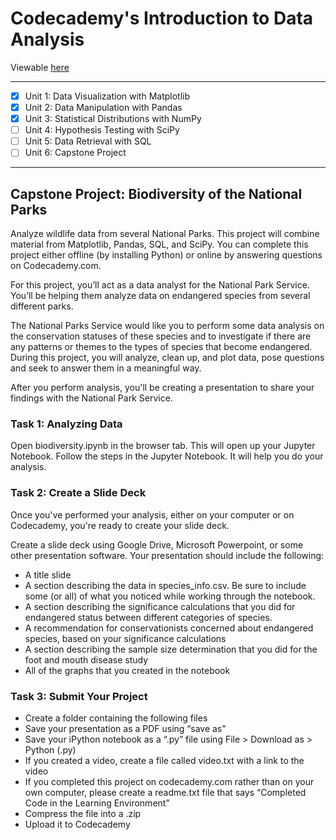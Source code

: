# Codecademy's Introduction to Data Analysis

Viewable [here](https://mybinder.org/v2/gh/strongdan/intro-data-analysis-codecademy/master)

---
- [X] Unit 1: Data Visualization with Matplotlib
- [X] Unit 2: Data Manipulation with Pandas
- [X] Unit 3: Statistical Distributions with NumPy
- [ ] Unit 4: Hypothesis Testing with SciPy
- [ ] Unit 5: Data Retrieval with SQL
- [ ] Unit 6: Capstone Project
---

## Capstone Project: Biodiversity of the National Parks

Analyze wildlife data from several National Parks. This project will combine material from Matplotlib, Pandas, SQL, and SciPy. You can complete this project either offline (by installing Python) or online by answering questions on Codecademy.com.

For this project, you’ll act as a data analyst for the National Park Service. You’ll be helping them analyze data on endangered species from several different parks.

The National Parks Service would like you to perform some data analysis on the conservation statuses of these species and to investigate if there are any patterns or themes to the types of species that become endangered. During this project, you will analyze, clean up, and plot data, pose questions and seek to answer them in a meaningful way.

After you perform analysis, you'll be creating a presentation to share your findings with the National Park Service.

### Task 1: Analyzing Data

Open biodiversity.ipynb in the browser tab. This will open up your Jupyter Notebook. Follow the steps in the Jupyter Notebook. It will help you do your analysis.

### Task 2: Create a Slide Deck

Once you've performed your analysis, either on your computer or on Codecademy, you're ready to create your slide deck.

Create a slide deck using Google Drive, Microsoft Powerpoint, or some other presentation software. Your presentation should include the following:

* A title slide
* A section describing the data in species_info.csv. Be sure to include some (or all) of what you noticed while working through the notebook.
* A section describing the significance calculations that you did for endangered status between different categories of species.
* A recommendation for conservationists concerned about endangered species, based on your significance calculations
* A section describing the sample size determination that you did for the foot and mouth disease study
* All of the graphs that you created in the notebook

### Task 3: Submit Your Project

* Create a folder containing the following files
* Save your presentation as a PDF using “save as”
* Save your iPython notebook as a “.py” file using File > Download as > Python (.py)
* If you created a video, create a file called video.txt with a link to the video
* If you completed this project on codecademy.com rather than on your own computer, please create a readme.txt file that says “Completed Code in the Learning Environment”
* Compress the file into a .zip
* Upload it to Codecademy
